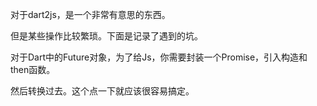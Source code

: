 对于dart2js，是一个非常有意思的东西。  

但是某些操作比较繁琐。下面是记录了遇到的坑。  

对于Dart中的Future对象，为了给Js，你需要封装一个Promise，引入构造和then函数。

然后转换过去。这个点一下就应该很容易搞定。